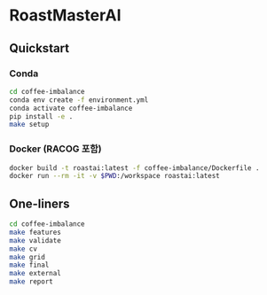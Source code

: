 # RoastMasterAI

## Quickstart

### Conda
```bash
cd coffee-imbalance
conda env create -f environment.yml
conda activate coffee-imbalance
pip install -e .
make setup
```

### Docker (RACOG 포함)
```bash
docker build -t roastai:latest -f coffee-imbalance/Dockerfile .
docker run --rm -it -v $PWD:/workspace roastai:latest
```

## One-liners
```bash
cd coffee-imbalance
make features
make validate
make cv
make grid
make final
make external
make report
```
